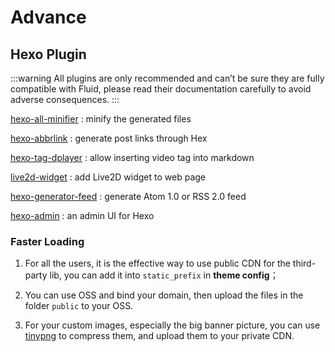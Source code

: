 # Advance

<Adsense :data-ad-client=$themeConfig.ads.client :data-ad-slot=$themeConfig.ads.slot is-new-ads-code="yes" class="side-ads"></Adsense>

## Hexo Plugin

:::warning
All plugins are only recommended and can’t be sure they are fully compatible with Fluid, please read their documentation carefully to avoid adverse consequences.
:::

[hexo-all-minifier](https://github.com/chenzhutian/hexo-all-minifier) : minify the generated files

[hexo-abbrlink](https://github.com/rozbo/hexo-abbrlink) : generate post links through Hex

[hexo-tag-dplayer](https://github.com/MoePlayer/hexo-tag-dplayer) : allow inserting video tag into markdown

[live2d-widget](https://github.com/stevenjoezhang/live2d-widget) : add Live2D widget to web page

[hexo-generator-feed](https://github.com/hexojs/hexo-generator-feed) : generate Atom 1.0 or RSS 2.0 feed

[hexo-admin](https://github.com/jaredly/hexo-admin) : an admin UI for Hexo

<InArticleAdsense :data-ad-client=$themeConfig.ads.client :data-ad-slot=$themeConfig.ads.inSlot is-new-ads-code="yes"></InArticleAdsense>

### Faster Loading

1. For all the users, it is the effective way to use public CDN for the third-party lib, you can add it into `static_prefix` in **theme config**；

2. You can use OSS and bind your domain, then upload the files in the folder `public` to your OSS.

3. For your custom images, especially the big banner picture, you can use [tinypng](https://tinypng.com) to compress them, and upload them to your private CDN.
